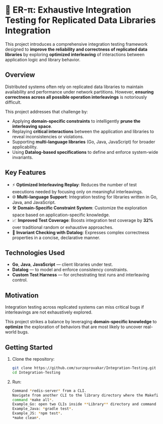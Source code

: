 # 🧪 ER-π: Exhaustive Integration Testing for Replicated Data Libraries Integration

This project introduces a comprehensive integration testing framework designed to **improve the reliability and correctness of replicated data libraries** by exploring **optimized interleaving** of interactions between application logic and library behavior.

## Overview

Distributed systems often rely on replicated data libraries to maintain availability and performance under network partitions. However, **ensuring correctness across all possible operation interleavings** is notoriously difficult.

This project addresses that challenge by:
- Applying **domain-specific constraints** to intelligently **prune the interleaving space**.
- Replaying **critical interactions** between the application and libraries to reveal inconsistencies or violations.
- Supporting **multi-language libraries** (Go, Java, JavaScript) for broader applicability.
- Using **Datalog-based specifications** to define and enforce system-wide invariants.

## Key Features

- ⚡ **Optimized Interleaving Replay**: Reduces the number of test executions needed by focusing only on meaningful interleavings.
- 🌐 **Multi-language Support**: Integration testing for libraries written in Go, Java, and JavaScript.
- 🛠️ **Domain-Specific Constraint System**: Customize the exploration space based on application-specific knowledge.
- 📈 **Improved Test Coverage**: Boosts integration test coverage by **32%** over traditional random or exhaustive approaches.
- 🔎 **Invariant Checking with Datalog**: Expresses complex correctness properties in a concise, declarative manner.

## Technologies Used

- **Go**, **Java**, **JavaScript** — client libraries under test.
- **Datalog** — to model and enforce consistency constraints.
- **Custom Test Harness** — for orchestrating test runs and interleaving control.

## Motivation

Integration testing across replicated systems can miss critical bugs if interleavings are not exhaustively explored.

This project strikes a balance by leveraging **domain-specific knowledge** to **optimize** the exploration of behaviors that are most likely to uncover real-world bugs.

## Getting Started

1. Clone the repository:
   ```bash
   git clone https://github.com/surzoprovakar/Integration-Testing.git
   cd Integration-Testing

2. Run:
   ```bash
   Command *redis-server* from a CLI.
   Navigate from another CLI to the library directory where the Makefile is located.
   command *make all*.
   Example_Go: open two CLIs inside **Library** directory and command *./r1.sh* and *./r2.sh*.
   Example_Java: *gradle test*.
   Example_JS: *npm test*.
   *make clean*.
